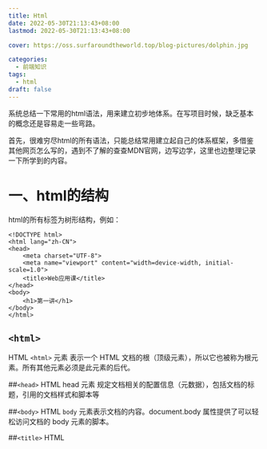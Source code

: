 ```yaml
---
title: Html
date: 2022-05-30T21:13:43+08:00
lastmod: 2022-05-30T21:13:43+08:00

cover: https://oss.surfaroundtheworld.top/blog-pictures/dolphin.jpg

categories:
  - 前端知识
tags:
  - html
draft: false
---
```


系统总结一下常用的html语法，用来建立初步地体系。在写项目时候，缺乏基本的概念还是容易走一些弯路。

<!--more-->

首先，很难穷尽html的所有语法，只能总结常用建立起自己的体系框架，多借鉴其他网页怎么写的，遇到不了解的查查MDN官网，边写边学，这里也边整理记录一下所学到的内容。

# 一、html的结构

html的所有标签为树形结构，例如：

```
<!DOCTYPE html>
<html lang="zh-CN">
<head>
    <meta charset="UTF-8">
    <meta name="viewport" content="width=device-width, initial-scale=1.0">
    <title>Web应用课</title>
</head>
<body>
    <h1>第一讲</h1>
</body>
</html>

```

## `<html>`
HTML `<html>` 元素 表示一个 HTML 文档的根（顶级元素），所以它也被称为根元素。所有其他元素必须是此元素的后代。

##`<head>`
HTML head 元素 规定文档相关的配置信息（元数据），包括文档的标题，引用的文档样式和脚本等

##`<body>`
HTML `body` 元素表示文档的内容。document.body 属性提供了可以轻松访问文档的 body 元素的脚本。

##`<title>`
HTML <title> 元素 定义文档的标题，显示在浏览器的标题栏或标签页上。它只应该包含文本，若是包含有标签，则它包含的任何标签都将被忽略。

##`<meta>`
HTML` <meta>` 元素表示那些不能由其它 HTML 元相关（meta-related）元素（(`<base>`、`<link>`, `<script>`、`<style> `或 `<title>`）之一表示的任何元数据信息。


常见属性：

1. **charset**：这个属性声明了文档的字符编码。如果使用了这个属性，其值必须是与 ASCII 大小写无关（ASCII case-insensitive）的”utf-8”。
2. **name**：name 和 content 属性可以一起使用，以名 - 值对的方式给文档提供元数据，其中 name 作为元数据的名称，content 作为元数据的值。

**icon**
`<link rel="icon" href="images/icon.png">`

**多行注释**：	`<!-- 多行注释 -->`

# 二、文本标签

文本标签虽然很多，但大部分可看成是预定好样式的<div>和<span>，因为都可以通过div与span加上css样式来实现。

##`<div>`
`<div>`元素 (或 HTML 文档分区元素) 是一个通用型的流内容容器，在不使用CSS的情况下，其对内容或布局没有任何影响。

其他块级标签例如：`<h1>, <p>, <pre>, <ul>, <ol>, <table>`

## `<span>`

`<span> `元素是短语内容的通用行内容器，并没有任何特殊语义。可以使用它来编组元素以达到某种样式意图（通过使用类或者 Id 属性），或者这些元素有着共同的属性，比如lang。应该在没有其他合适的语义元素时才使用它。<span> 与 <div> 元素很相似，但 <div> 是一个 块元素 而 <span> 则是 行内元素
其他内联标签例如：`<i>, <b>, <del>, <ins>, <td>, <a>`。

##`<h1>-<h6>`
HTML` <h1>–<h6>` 标题 (Heading) 元素呈现了六个不同的级别的标题，<h1> 级别最高，而 <h6> 级别最低。

`<p>`标签
HTML <p>元素（或者说 HTML 段落元素）表示文本的一个段落。该元素通常表现为一整块与相邻文本分离的文本，或以垂直的空白隔离或以首行缩进。另外，<p> 是块级元素。

##`<pre>`
HTML `<pre>` 元素表示预定义格式文本。在该元素中的文本通常按照原文件中的编排，以等宽字体的形式展现出来，文本中的空白符（比如空格和换行符）都会显示出来。(紧跟在 `<pre>` 开始标签后的换行符也会被省略)

## `<br>`
HTML `<br>` 元素在文本中生成一个换行（回车）符号。此元素在写诗和地址时很有用，这些地方的换行都非常重要。

##`<hr>`
HTML `<hr>` 元素表示段落级元素之间的主题转换（例如，一个故事中的场景的改变，或一个章节的主题的改变）。


在 HTML 的早期版本中，它是一个水平线。现在它仍能在可视化浏览器中表现为水平线，但目前被定义为语义上的，而不是表现层面上。所以如果想画一条横线，请使用适当的 css 样式来修饰。

## `<i>`标签
HTML 元素 `<i>` 用于表现因某些原因需要区分普通文本的一系列文本。例如技术术语、外文短语或是小说中人物的思想活动等，它的内容通常以斜体显示。

`##<b>`标签
HTML 提醒注意（Bring Attention To）元素（`<b>`）用于吸引读者的注意到该元素的内容上（如果没有另加特别强调）。这个元素过去被认为是粗体（Boldface）元素，并且大多数浏览器仍然将文字显示为粗体。尽管如此，你不应将 `<b>` 元素用于显示粗体文字；替代方案是使用 CSS font-weight 属性来创建粗体文字。`<strong>`效果好像也差不多。

##`<del>`标签
HTML 的`<del>`标签表示一些被从文档中删除的文字内容。比如可以在需要显示修改记录或者源代码差异的情况使用这个标签。`<ins>`标签的作用恰恰于此相反：表示文档中添加的内容。

##`<ins>`标签
HTML `<ins> `元素定义已经被插入文档中的文本。表现形式就是下划线。

# 三、图片、音频和视频

## 图片

```
HTML <img> 元素将一份图像嵌入文档。
默认为行内元素，即display: inline。
src属性
该属性是必须的，它包含了你想嵌入的图片的文件路径。

alt属性
该属性包含一条对图像的文本描述，这不是强制性的，但对可访问性而言，它难以置信地有用——屏幕阅读器会将这些描述读给需要使用阅读器的使用者听，让他们知道图像的含义。如果由于某种原因无法加载图像，普通浏览器也会在页面上显示alt 属性中的备用文本：例如，网络错误、内容被屏蔽或链接过期时。

height属性
图像的高度，在 HTML5 中的单位是 CSS 像素，在 HTML 4 中既可以是像素，也可以是百分比。可以只指定 width 和 height 中的一个值，浏览器会根据原始图像进行缩放。

width属性
图像的宽度，在 HTML5 中单位是 CSS 像素， 在 HTML 4 中可以是像素也可以是百分比。

示例： <img width="600" src="/images/mountain.jpg" alt="山">
```

## 音频

```
<audio>标签
HTML <audio> 元素用于在文档中嵌入音频内容。 <audio> 元素可以包含一个或多个音频资源， 这些音频资源可以使用 src 属性或者<source> 元素来进行描述：浏览器将会选择最合适的一个来使用。也可以使用 MediaStream 将这个元素用于流式媒体。
使用src属性播放
示例：
```

```
<audio
    controls
    src="/audios/bgm.mp3">
        Your browser does not support the
        <code>audio</code> element.
</audio>
```

```
<audio> 与多个 <source> 元素
这个例子包含了多个 <source> 元素。如果能够播放的话，浏览器就会试图去加载第一个 source 元素；如果不行，那就退而求其次去加载第二个。

<audio controls>
    <source src="/audios/sound1" type="audio/mpeg"/>
    <source src="/audios/sound2" type="audio/mpeg"/>
</audio>

```

## 视频

```
<video>标签
HTML <video> 元素 用于在 HTML 或者 XHTML 文档中嵌入媒体播放器，用于支持文档内的视频播放。你也可以将 <video> 标签用于音频内容，但是 <audio> 元素可能在用户体验上更合适。

示例：

<video controls width="800">

    <source src="/videos/video1.mp4"
            type="video/mp4">

    <source src="/videos/video2.mp4"
            type="video/mp4">

    Sorry, your browser doesn't support embedded videos.
</video>
```

# 四、超链接

```
HTML <a> 元素（或称锚元素）可以通过它的 href 属性创建通向其他网页、文件、同一页面内的位置、电子邮件地址或任何其他 URL 的超链接。<a> 中的内容应该指明链接的意图。如果存在 href 属性，当 <a> 元素聚焦时按下回车键就会激活它。

常用选项
点击链接打开新标签页面时加入属性：target="_blank"

示例：
 <a href="/about.html">About</a>
 <a href="https://www.baidu.com" target="_blank">
 	<img width="50" src="/images/logo.png" alt="logo">
 </a>
```

# 五、表单

## `<form>`

```
HTML <form> 元素表示文档中的一个区域，此区域包含交互控件，用于向 Web 服务器提交信息。
```

## `<input>`

```
HTML <input>用来填写内容，常见类型有：

<input type="text">：创建基础的单行文本框。
<input type="number">：用于让用户输入一个数字。其包括内置验证以拒绝非数字输入。浏览器可能会选择提供步进箭头，让用户可以使用鼠标增加和减少输入的值，或者只需用指尖敲击即可。
<input type="email">：带有 “email” (电子邮箱) 类型标记的输入框元素 (<input>) 能够让用户输入或编辑一个电子邮箱地址，此外，如果指定了multiple属性，用户还可以输入多个电子邮箱地址。在表单提交前，输入框会自动验证输入值是否是一个或多个合法的电子邮箱地址 (非空值且符合电子邮箱地址格式). CSS 伪标签 :valid 和 :invalid 能够在校验后自动应用。
<input type="password">：<input> 元素 里有一种叫做 “password” 的值，给我们一个方法让用户更加安全的输入密码。这个元素是作为一行纯文本编辑器控件呈现的，其中文本被遮蔽以致于无法读取，通常通过用诸如星号（“*”）或点（“•”）等符号替换每个字符来实现。这个符号会根据用户的浏览器和操作系统来具体显示哪个。
<input type="radio">：<input> 的 radio 类型元素默认渲染为小型圆圈图表，填充即为激活，类似于之前描述额复选框（checkbox）类型。单选按钮允许你选择单一的值来提交表单。
常用属性有：
name: 名称
id: 唯一ID
maxlength：最大长度
minlength：最小长度
required：是否必填
placeholder：当表单控件为空时，控件中显示的内容
```

## `<textarea>标签`

```
HTML <textarea> 元素表示一个多行纯文本编辑控件，当你希望用户输入一段相当长的、不限格式的文本，例如评论或反馈表单中的一段意见时，这很有用。
```

## `<select>与<option>`

```
HTML <select> 元素表示一个提供选项菜单的控件。

示例：

<label for="pet-select">Choose a pet:</label>

<select name="pets" id="pet-select">
    <option value="">--Please choose an option--</option>
    <option value="dog">Dog</option>
    <option value="cat">Cat</option>
</select>
```

## `<button>标签`

```
HTML <button> 元素表示一个可点击的按钮，可以用在表单或文档其它需要使用简单标准按钮的地方。 默认情况下，HTML 按钮的显示样式接近于 user agent 所在的宿主系统平台（用户操作系统）的按钮， 但你可以使用 CSS 来改变按钮的样貌。
```

# 六、列表

## `<ul>与<li>`

```
HTML <ul> 元素（或称 HTML 无序列表元素）表示一个内可含多个元素的无序列表或项目符号列表。

示例：

<ul>
  <li>first item</li>
  <li>second item</li>
  <li>third item</li>
</ul>
```

## `<ol>与<li>`

```
HTML <ol> 元素表示有序列表，通常渲染为一个带编号的列表。

示例：

<ol>
  <li>Fee</li>
  <li>Fi</li>
  <li>Fo</li>
  <li>Fum</li>
</ol>
```

##`<dl>、<dt>与<dd>`

```
HTML <dl> 元素 （或 HTML 描述列表元素）是一个包含术语定义以及描述的列表，通常用于展示词汇表或者元数据 (键 - 值对列表)。

示例：

<dl>
    <dt>Name</dt>
    <dd>Godzilla</dd>
    <dt>Born</dt>
    <dd>1952</dd>
    <dt>Birthplace</dt>
    <dd>Japan</dd>
    <dt>Color</dt>
    <dd>Green</dd>
    <dd>Orange</dd>
</dl>
```

# 七、表格

```
<table>标签
HTML的 table 元素表示表格数据 — 即通过二维数据表表示的信息。

<thead>标签
HTML的<thead>元素定义了一组定义表格的列头的行。

<tbody>标签
HTML的<tbody>元素定义一组数据行。

<tr>标签
HTML <tr> 元素定义表格中的行。 同一行可同时出现<td> 和<th> 元素。

<th>标签
HTML <th>元素定义表格内的表头单元格。

<td>标签
HTML <td> 元素 定义了一个包含数据的表格单元格。

<caption>标签
HTML <caption> 元素 (or HTML 表格标题元素) 展示一个表格的标题， 它常常作为 <table> 的第一个子元素出现，同时显示在表格内容的最前面，但是，它同样可以被 CSS 样式化，所以，它同样可以出现在相对于表格的任意位置。

示例
<table>
    <caption>My Table</caption>
    <thead>
        <tr>
            <th colspan="2">The table header</th>
        </tr>
    </thead>
    <tbody>
        <tr>
            <td>The table body</td>
            <td>with two columns</td>
        </tr>
    </tbody>
</table>
```

# 八、语义标签

结构图如下：

![](..\..\static\pics\语义标签.jpg)

这个更像是一种概念，约定俗成的写法（？）

```
<header>
HTML <header> 元素用于展示介绍性内容，通常包含一组介绍性的或是辅助导航的实用元素。它可能包含一些标题元素，但也可能包含其他元素，比如 Logo、搜索框、作者名称，等等。

<nav>
HTML <nav>元素表示页面的一部分，其目的是在当前文档或其他文档中提供导航链接。导航部分的常见示例是菜单，目录和索引。

<section>
HTML <section>元素表示一个包含在 HTML 文档中的独立部分，它没有更具体的语义元素来表示，一般来说会有包含一个标题。

<figure>
HTML <figure> 元素代表一段独立的内容，经常与说明（caption）<figcaption> 配合使用，并且作为一个独立的引用单元。当它属于主内容流（main flow）时，它的位置独立于主体。这个标签经常是在主文中引用的图片，插图，表格，代码段等等，当这部分转移到附录中或者其他页面时不会影响到主体。

<figcaption>
HTML <figcaption> 元素 是与其相关联的图片的说明/标题，用于描述其父节点 <figure> 元素里的其他数据。这意味着 <figcaption> 在<figure> 块里是第一个或最后一个。同时 HTML Figcaption 元素是可选的；如果没有该元素，这个父节点的图片只是会没有说明/标题。

<article>
HTML <article>元素表示文档、页面、应用或网站中的独立结构，其意在成为可独立分配的或可复用的结构，如在发布中，它可能是论坛帖子、杂志或新闻文章、博客、用户提交的评论、交互式组件，或者其他独立的内容项目。

<aside>
HTML <aside> 元素表示一个和其余页面内容几乎无关的部分，被认为是独立于该内容的一部分并且可以被单独的拆分出来而不会使整体受影响。其通常表现为侧边栏或者标注框（call-out boxes）。

<footer>
HTML <footer> 元素表示最近一个章节内容或者根节点（sectioning root ）元素的页脚。一个页脚通常包含该章节作者、版权数据或者与文档相关的链接等信息。
```

# 九、特殊符号

使用的过程中特殊符号需要转码，html有自己的转码方式：

```
&lt;	<	小于号或显示标记
&gt;	>	大于号或显示标记
&amp;	&	可用于显示其它特殊字符
&quot;	“	引号
&reg;	®	已注册
&copy;	©	版权
&trade;	™	商标
&nbsp;		不断行的空白
```

